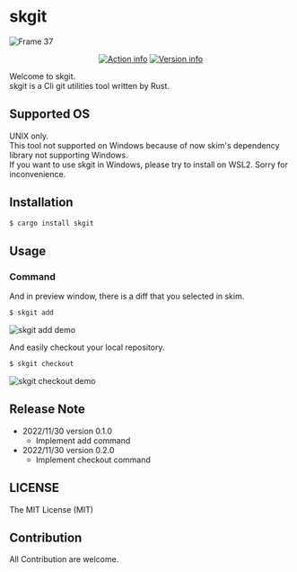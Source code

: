 
# skgit

![Frame 37](https://user-images.githubusercontent.com/54967427/210161916-d070cc7e-c1ba-4ecc-8a50-3adbc9495bd4.png)
<p align="center">
<a href="https://github.com/Mr-peipei/skgit/actions/workflows/actions.yaml"><img src="https://github.com/Mr-peipei/skgit/actions/workflows/actions.yaml/badge.svg" alt="Action info"></a>
<a href="https://crates.io/crates/skgit"><img src="https://img.shields.io/crates/v/skgit.svg?colorB=319e8c" alt="Version info"></a><br>
</p>

Welcome to skgit.  
skgit is a Cli git utilities tool written by Rust.

## Supported OS

UNIX only.  
This tool not supported on Windows because of now skim's dependency library  not supporting Windows.  
If you want to use skgit in Windows, please try to install on WSL2.
Sorry for inconvenience.  


## Installation

```bash
$ cargo install skgit
```

## Usage

### Command

<!-- You can git add by interactive search by skim. -->
And in preview window, there is a diff that you selected in skim.
```bash
$ skgit add
```
![skgit add demo](https://user-images.githubusercontent.com/54967427/206841812-9216f9b8-efc5-4bda-8d75-01f26148e600.gif)



And easily checkout your local repository.
```bash
$ skgit checkout
```
![skgit checkout demo](https://user-images.githubusercontent.com/54967427/206456666-51a868be-8e73-49ea-a785-415563e5f4ac.gif)


## Release Note

- 2022/11/30 version 0.1.0
  - Implement add command
- 2022/11/30 version 0.2.0
  - Implement checkout command


## LICENSE

The MIT License (MIT)

## Contribution

All Contribution are welcome.
